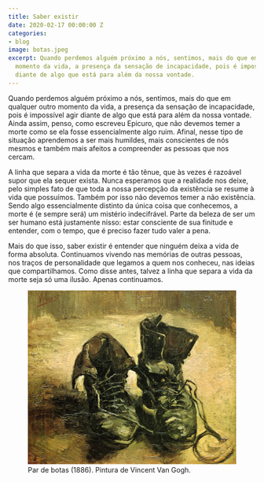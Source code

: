 ```yaml
---
title: Saber existir
date: 2020-02-17 00:00:00 Z
categories:
- blog
image: botas.jpeg
excerpt: Quando perdemos alguém próximo a nós, sentimos, mais do que em qualquer outro
  momento da vida, a presença da sensação de incapacidade, pois é impossível agir
  diante de algo que está para além da nossa vontade.
---
```


Quando perdemos alguém próximo a nós, sentimos, mais do que em qualquer outro momento da vida, a presença da sensação de incapacidade, pois é impossível agir diante de algo que está para além da nossa vontade. Ainda assim, penso, como escreveu Epicuro, que não devemos temer a morte como se ela fosse essencialmente algo ruim. Afinal, nesse tipo de situação aprendemos a ser mais humildes, mais conscientes de nós mesmos e também mais afeitos a compreender as pessoas que nos cercam.

A linha que separa a vida da morte é tão tênue, que às vezes é razoável supor que ela sequer exista. Nunca esperamos que a realidade nos deixe, pelo simples fato de que toda a nossa percepção da existência se resume à vida que possuímos. Também por isso não devemos temer a não existência. Sendo algo essencialmente distinto da única coisa que conhecemos, a morte é (e sempre será) um mistério indecifrável. Parte da beleza de ser um ser humano está justamente nisso: estar consciente de sua finitude e entender, com o tempo, que é preciso fazer tudo valer a pena.

Mais do que isso, saber existir é entender que ninguém deixa a vida de forma absoluta. Continuamos vivendo nas memórias de outras pessoas, nos traços de personalidade que legamos a quem nos conheceu, nas ideias que compartilhamos. Como disse antes, talvez a linha que separa a vida da morte seja só uma ilusão. Apenas continuamos.

<figure>
    <img src="/assets/images/botas.jpeg">
    <figcaption>Par de botas (1886). Pintura de Vincent Van Gogh.</figcaption>
<figure>
